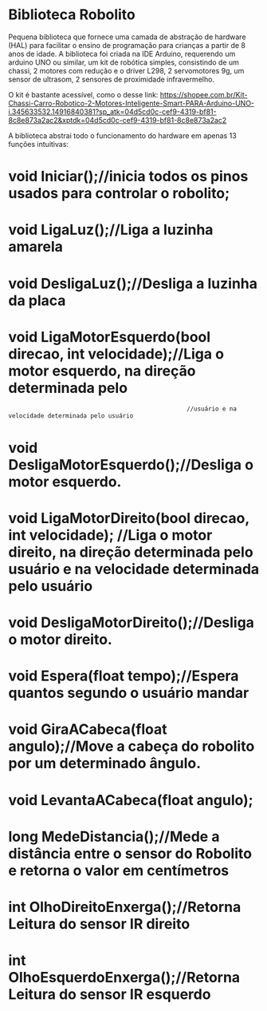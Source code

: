   # Biblioteca Robolito

Pequena biblioteca que fornece uma camada de abstração de hardware (HAL) para 
facilitar o ensino de programação para crianças a partir de 8 anos de idade.
A biblioteca foi criada na IDE Arduino, requerendo um arduino UNO ou similar, 
um kit de robótica simples, consistindo de um chassi, 2 motores com redução e 
o driver L298, 2 servomotores 9g, um sensor de ultrasom, 2 sensores de proximidade
infravermelho.

O kit é bastante acessível, como o desse link:
https://shopee.com.br/Kit-Chassi-Carro-Robotico-2-Motores-Inteligente-Smart-PARA-Arduino-UNO-i.345633532.14916840381?sp_atk=04d5cd0c-cef9-4319-bf81-8c8e873a2ac2&xptdk=04d5cd0c-cef9-4319-bf81-8c8e873a2ac2

A biblioteca abstrai todo o funcionamento do hardware em apenas 13 funções intuitivas:

  #  void Iniciar();//inicia todos os pinos usados para controlar o robolito;

  #  void LigaLuz();//Liga a luzinha amarela 
  #  void DesligaLuz();//Desliga a luzinha da placa
  
  #  void LigaMotorEsquerdo(bool direcao, int velocidade);//Liga o motor esquerdo, na direção determinada pelo 
                                                      //usuário e na velocidade determinada pelo usuário
  #  void DesligaMotorEsquerdo();//Desliga o motor esquerdo. 
  
  #  void LigaMotorDireito(bool direcao, int velocidade); //Liga o motor direito, na direção determinada pelo usuário e na velocidade determinada pelo usuário
                                                     
  #  void DesligaMotorDireito();//Desliga o motor direito.

  #  void Espera(float tempo);//Espera quantos segundo o usuário mandar

  #  void GiraACabeca(float angulo);//Move a cabeça do robolito por um determinado ângulo.
  #  void LevantaACabeca(float angulo);

  #  long MedeDistancia();//Mede a distância entre o sensor do Robolito e retorna o valor em centímetros

  #  int OlhoDireitoEnxerga();//Retorna Leitura do sensor IR direito
  #  int OlhoEsquerdoEnxerga();//Retorna Leitura do sensor IR esquerdo
